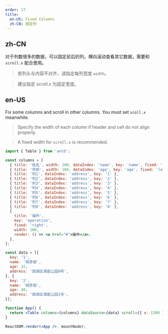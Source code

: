 ```yaml
---
order: 17
title:
  en-US: Fixed Columns
  zh-CN: 固定列
---
```


## zh-CN

对于列数很多的数据，可以固定前后的列，横向滚动查看其它数据，需要和 `scroll.x` 配合使用。

> 若列头与内容不对齐，请指定每列宽度 `width`。

> 建议指定 scroll.x 为固定宽度。

## en-US

Fix some columns and scroll in other columns. You must set `scoll.x` meanwhile.

> Specify the width of each column if header and cell do not align properly.

> A fixed width for `scroll.x` is recommended.

````jsx
import { Table } from 'antd';

const columns = [
  { title: '姓名', width: 100, dataIndex: 'name', key: 'name', fixed: 'left' },
  { title: '年龄', width: 100, dataIndex: 'age', key: 'age', fixed: 'left' },
  { title: '列1', dataIndex: 'address', key: '1' },
  { title: '列2', dataIndex: 'address', key: '2' },
  { title: '列3', dataIndex: 'address', key: '3' },
  { title: '列4', dataIndex: 'address', key: '4' },
  { title: '列5', dataIndex: 'address', key: '5' },
  { title: '列6', dataIndex: 'address', key: '6' },
  { title: '列7', dataIndex: 'address', key: '7' },
  { title: '列8', dataIndex: 'address', key: '8' },
  {
    title: '操作',
    key: 'operation',
    fixed: 'right',
    width: 100,
    render: () => <a href="#">操作</a>,
  },
];

const data = [{
  key: '1',
  name: '胡彦斌',
  age: 32,
  address: '西湖区湖底公园0号',
}, {
  key: '2',
  name: '胡彦祖',
  age: 40,
  address: '西湖区湖底公园1号',
}];

function App() {
  return <Table columns={columns} dataSource={data} scroll={{ x: 1300 }} />;
}

ReactDOM.render(<App />, mountNode);
````
